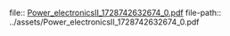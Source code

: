 file:: [Power_electronicsⅡ_1728742632674_0.pdf](../assets/Power_electronicsⅡ_1728742632674_0.pdf)
file-path:: ../assets/Power_electronicsⅡ_1728742632674_0.pdf
